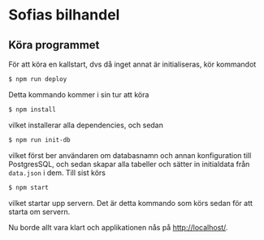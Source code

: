 # Sofias bilhandel

## Köra programmet
För att köra en kallstart, dvs då inget annat är initialiseras, kör kommandot
```sh
$ npm run deploy
```

Detta kommando kommer i sin tur att köra
```sh
$ npm install
```
vilket installerar alla dependencies, och sedan
```sh
$ npm run init-db
```
vilket först ber användaren om databasnamn och annan konfiguration till PostgresSQL, och sedan skapar alla tabeller och sätter in initialdata från `data.json` i dem. Till sist körs
```sh
$ npm start
```
vilket startar upp servern. Det är detta kommando som körs sedan för att starta om servern.

Nu borde allt vara klart och applikationen nås på [http://localhost/](http://localhost/).